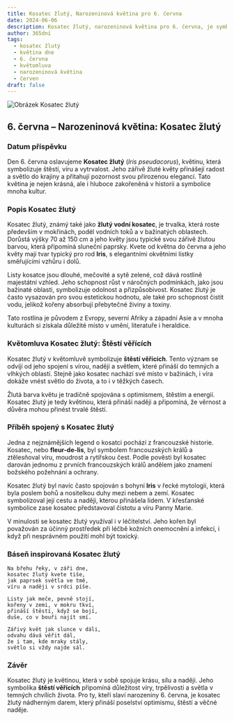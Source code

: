 ```yaml
---
title: Kosatec žlutý, Narozeninová květina pro 6. června
date: 2024-06-06
description: Kosatec žlutý, narozeninová květina pro 6. června, je symbolem Štěstí věřících. Objevte její jedinečný význam, fascinující příběhy a poezii, která oslavuje její krásu.
author: 365dní
tags:
  - kosatec žlutý
  - květina dne
  - 6. června
  - květomluva
  - narozeninová květina
  - červen
draft: false
---
```


![Obrázek Kosatec žlutý](https://cdn.pixabay.com/photo/2022/02/21/14/31/iris-7026891_1280.jpg#center)

## 6. června – Narozeninová květina: Kosatec žlutý

### Datum příspěvku

Den 6. června oslavujeme **Kosatec žlutý** (_Iris pseudacorus_), květinu, která symbolizuje štěstí, víru a vytrvalost. Jeho zářivě žluté květy přinášejí radost a světlo do krajiny a přitahují pozornost svou přirozenou elegancí. Tato květina je nejen krásná, ale i hluboce zakořeněná v historii a symbolice mnoha kultur.

### Popis Kosatec žlutý

Kosatec žlutý, známý také jako **žlutý vodní kosatec**, je trvalka, která roste především v mokřinách, podél vodních toků a v bažinatých oblastech. Dorůstá výšky 70 až 150 cm a jeho květy jsou typické svou zářivě žlutou barvou, která připomíná sluneční paprsky. Kvete od května do června a jeho květy mají tvar typický pro rod **Iris**, s elegantními okvětními lístky směřujícími vzhůru i dolů.

Listy kosatce jsou dlouhé, mečovité a sytě zelené, což dává rostlině majestátní vzhled. Jeho schopnost růst v náročných podmínkách, jako jsou bažinaté oblasti, symbolizuje odolnost a přizpůsobivost. Kosatec žlutý je často vysazován pro svou estetickou hodnotu, ale také pro schopnost čistit vodu, jelikož kořeny absorbují přebytečné živiny a toxiny.

Tato rostlina je původem z Evropy, severní Afriky a západní Asie a v mnoha kulturách si získala důležité místo v umění, literatuře i heraldice.

### Květomluva Kosatec žlutý: Štěstí věřících

Kosatec žlutý v květomluvě symbolizuje **štěstí věřících**. Tento význam se odvíjí od jeho spojení s vírou, nadějí a světlem, které přináší do temných a vlhkých oblastí. Stejně jako kosatec nachází své místo v bažinách, i víra dokáže vnést světlo do života, a to i v těžkých časech.

Žlutá barva květu je tradičně spojována s optimismem, štěstím a energií. Kosatec žlutý je tedy květinou, která přináší naději a připomíná, že věrnost a důvěra mohou přinést trvalé štěstí.

### Příběh spojený s Kosatec žlutý

Jedna z nejznámějších legend o kosatci pochází z francouzské historie. Kosatec, nebo **fleur-de-lis**, byl symbolem francouzských králů a ztělesňoval víru, moudrost a rytířskou čest. Podle pověsti byl kosatec darován jednomu z prvních francouzských králů andělem jako znamení božského požehnání a ochrany.

Kosatec žlutý byl navíc často spojován s bohyní **Iris** v řecké mytologii, která byla poslem bohů a nositelkou duhy mezi nebem a zemí. Kosatec symbolizoval její cestu a naději, kterou přinášela lidem. V křesťanské symbolice zase kosatec představoval čistotu a víru Panny Marie.

V minulosti se kosatec žlutý využíval i v léčitelství. Jeho kořen byl považován za účinný prostředek při léčbě kožních onemocnění a infekcí, i když při nesprávném použití mohl být toxický.

### Báseň inspirovaná Kosatec žlutý

```
Na břehu řeky, v záři dne,  
kosatec žlutý kvete tiše,  
jak paprsek světla ve tmě,  
víru a naději v srdci píše.  

Listy jak meče, pevně stojí,  
kořeny v zemi, v mokru tkví,  
přináší štěstí, když se bojí,  
duše, co v bouři najít smí.  

Zářivý květ jak slunce v dáli,  
odvahu dává věřit dál,  
že i tam, kde mraky stály,  
světlo si vždy najde sál.  
```

### Závěr

Kosatec žlutý je květinou, která v sobě spojuje krásu, sílu a naději. Jeho symbolika **štěstí věřících** připomíná důležitost víry, trpělivosti a světla v temných chvílích života. Pro ty, kteří slaví narozeniny 6. června, je kosatec žlutý nádherným darem, který přináší poselství optimismu, štěstí a věčné naděje.
